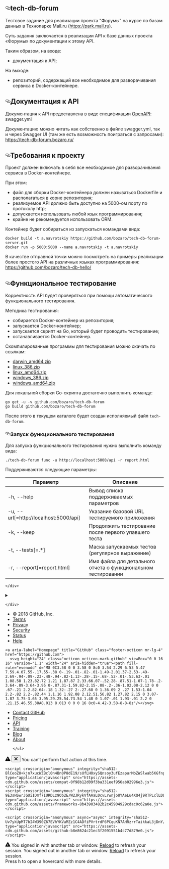 
      
  <div id="readme" class="readme blob instapaper_body">
    <article class="markdown-body entry-content" itemprop="text"><h1><a id="user-content-tech-db-forum" class="anchor" aria-hidden="true" href="#tech-db-forum"><svg class="octicon octicon-link" viewBox="0 0 16 16" version="1.1" width="16" height="16" aria-hidden="true"><path fill-rule="evenodd" d="M4 9h1v1H4c-1.5 0-3-1.69-3-3.5S2.55 3 4 3h4c1.45 0 3 1.69 3 3.5 0 1.41-.91 2.72-2 3.25V8.59c.58-.45 1-1.27 1-2.09C10 5.22 8.98 4 8 4H4c-.98 0-2 1.22-2 2.5S3 9 4 9zm9-3h-1v1h1c1 0 2 1.22 2 2.5S13.98 12 13 12H9c-.98 0-2-1.22-2-2.5 0-.83.42-1.64 1-2.09V6.25c-1.09.53-2 1.84-2 3.25C6 11.31 7.55 13 9 13h4c1.45 0 3-1.69 3-3.5S14.5 6 13 6z"></path></svg></a>tech-db-forum</h1>
<p>Тестовое задание для реализации проекта "Форумы" на курсе по базам данных в Технопарке Mail.ru (<a href="https://park.mail.ru" rel="nofollow">https://park.mail.ru</a>).</p>
<p>Суть задания заключается в реализации API к базе данных проекта «Форумы» по документации к этому API.</p>
<p>Таким образом, на входе:</p>
<ul>
<li>документация к API;</li>
</ul>
<p>На выходе:</p>
<ul>
<li>репозиторий, содержащий все необходимое для разворачивания сервиса в Docker-контейнере.</li>
</ul>
<h2><a id="user-content-документация-к-api" class="anchor" aria-hidden="true" href="#документация-к-api"><svg class="octicon octicon-link" viewBox="0 0 16 16" version="1.1" width="16" height="16" aria-hidden="true"><path fill-rule="evenodd" d="M4 9h1v1H4c-1.5 0-3-1.69-3-3.5S2.55 3 4 3h4c1.45 0 3 1.69 3 3.5 0 1.41-.91 2.72-2 3.25V8.59c.58-.45 1-1.27 1-2.09C10 5.22 8.98 4 8 4H4c-.98 0-2 1.22-2 2.5S3 9 4 9zm9-3h-1v1h1c1 0 2 1.22 2 2.5S13.98 12 13 12H9c-.98 0-2-1.22-2-2.5 0-.83.42-1.64 1-2.09V6.25c-1.09.53-2 1.84-2 3.25C6 11.31 7.55 13 9 13h4c1.45 0 3-1.69 3-3.5S14.5 6 13 6z"></path></svg></a>Документация к API</h2>
<p>Документация к API предоставлена в виде спецификации <a href="https://ru.wikipedia.org/wiki/OpenAPI_%28%D1%81%D0%BF%D0%B5%D1%86%D0%B8%D1%84%D0%B8%D0%BA%D0%B0%D1%86%D0%B8%D1%8F%29" rel="nofollow">OpenAPI</a>: swagger.yml</p>
<p>Документацию можно читать как собственно в файле swagger.yml, так и через Swagger UI (там же есть возможность поиграться с запросами): <a href="https://tech-db-forum.bozaro.ru/" rel="nofollow">https://tech-db-forum.bozaro.ru/</a></p>
<h2><a id="user-content-требования-к-проекту" class="anchor" aria-hidden="true" href="#требования-к-проекту"><svg class="octicon octicon-link" viewBox="0 0 16 16" version="1.1" width="16" height="16" aria-hidden="true"><path fill-rule="evenodd" d="M4 9h1v1H4c-1.5 0-3-1.69-3-3.5S2.55 3 4 3h4c1.45 0 3 1.69 3 3.5 0 1.41-.91 2.72-2 3.25V8.59c.58-.45 1-1.27 1-2.09C10 5.22 8.98 4 8 4H4c-.98 0-2 1.22-2 2.5S3 9 4 9zm9-3h-1v1h1c1 0 2 1.22 2 2.5S13.98 12 13 12H9c-.98 0-2-1.22-2-2.5 0-.83.42-1.64 1-2.09V6.25c-1.09.53-2 1.84-2 3.25C6 11.31 7.55 13 9 13h4c1.45 0 3-1.69 3-3.5S14.5 6 13 6z"></path></svg></a>Требования к проекту</h2>
<p>Проект должен включать в себя все необходимое для разворачивания сервиса в Docker-контейнере.</p>
<p>При этом:</p>
<ul>
<li>файл для сборки Docker-контейнера должен называться Dockerfile и располагаться в корне репозитория;</li>
<li>реализуемое API должно быть доступно на 5000-ом порту по протоколу http;</li>
<li>допускается использовать любой язык программирования;</li>
<li>крайне не рекомендуется использовать ORM.</li>
</ul>
<p>Контейнер будет собираться из запускаться командами вида:</p>
<pre><code>docker build -t a.navrotskiy https://github.com/bozaro/tech-db-forum-server.git
docker run -p 5000:5000 --name a.navrotskiy -t a.navrotskiy
</code></pre>
<p>В качестве отправной точки можно посмотреть на примеры реализации более простого API на различных языках программирования: <a href="https://github.com/bozaro/tech-db-hello/">https://github.com/bozaro/tech-db-hello/</a></p>
<h2><a id="user-content-функциональное-тестирование" class="anchor" aria-hidden="true" href="#функциональное-тестирование"><svg class="octicon octicon-link" viewBox="0 0 16 16" version="1.1" width="16" height="16" aria-hidden="true"><path fill-rule="evenodd" d="M4 9h1v1H4c-1.5 0-3-1.69-3-3.5S2.55 3 4 3h4c1.45 0 3 1.69 3 3.5 0 1.41-.91 2.72-2 3.25V8.59c.58-.45 1-1.27 1-2.09C10 5.22 8.98 4 8 4H4c-.98 0-2 1.22-2 2.5S3 9 4 9zm9-3h-1v1h1c1 0 2 1.22 2 2.5S13.98 12 13 12H9c-.98 0-2-1.22-2-2.5 0-.83.42-1.64 1-2.09V6.25c-1.09.53-2 1.84-2 3.25C6 11.31 7.55 13 9 13h4c1.45 0 3-1.69 3-3.5S14.5 6 13 6z"></path></svg></a>Функциональное тестирование</h2>
<p>Корректность API будет проверяться при помощи автоматического функционального тестирования.</p>
<p>Методика тестирования:</p>
<ul>
<li>собирается Docker-контейнер из репозитория;</li>
<li>запускается Docker-контейнер;</li>
<li>запускается скрипт на Go, который будет проводить тестирование;</li>
<li>останавливается Docker-контейнер.</li>
</ul>
<p>Скомпилированные программы для тестирования можно скачать по ссылкам:</p>
<ul>
<li><a href="https://bozaro.github.io/tech-db-forum/darwin_amd64.zip" rel="nofollow">darwin_amd64.zip</a></li>
<li><a href="https://bozaro.github.io/tech-db-forum/linux_386.zip" rel="nofollow">linux_386.zip</a></li>
<li><a href="https://bozaro.github.io/tech-db-forum/linux_amd64.zip" rel="nofollow">linux_amd64.zip</a></li>
<li><a href="https://bozaro.github.io/tech-db-forum/windows_386.zip" rel="nofollow">windows_386.zip</a></li>
<li><a href="https://bozaro.github.io/tech-db-forum/windows_amd64.zip" rel="nofollow">windows_amd64.zip</a></li>
</ul>
<p>Для локальной сборки Go-скрипта достаточно выполнить команду:</p>
<pre><code>go get -u -v github.com/bozaro/tech-db-forum
go build github.com/bozaro/tech-db-forum
</code></pre>
<p>После этого в текущем каталоге будет создан исполняемый файл <code>tech-db-forum</code>.</p>
<h3><a id="user-content-запуск-функционального-тестирования" class="anchor" aria-hidden="true" href="#запуск-функционального-тестирования"><svg class="octicon octicon-link" viewBox="0 0 16 16" version="1.1" width="16" height="16" aria-hidden="true"><path fill-rule="evenodd" d="M4 9h1v1H4c-1.5 0-3-1.69-3-3.5S2.55 3 4 3h4c1.45 0 3 1.69 3 3.5 0 1.41-.91 2.72-2 3.25V8.59c.58-.45 1-1.27 1-2.09C10 5.22 8.98 4 8 4H4c-.98 0-2 1.22-2 2.5S3 9 4 9zm9-3h-1v1h1c1 0 2 1.22 2 2.5S13.98 12 13 12H9c-.98 0-2-1.22-2-2.5 0-.83.42-1.64 1-2.09V6.25c-1.09.53-2 1.84-2 3.25C6 11.31 7.55 13 9 13h4c1.45 0 3-1.69 3-3.5S14.5 6 13 6z"></path></svg></a>Запуск функционального тестирования</h3>
<p>Для запуска функционального тестирования нужно выполнить команду вида:</p>
<pre><code>./tech-db-forum func -u http://localhost:5000/api -r report.html
</code></pre>
<p>Поддерживаются следующие параметры:</p>
<table>
<thead>
<tr>
<th>Параметр</th>
<th>Описание</th>
</tr>
</thead>
<tbody>
<tr>
<td>-h, --help</td>
<td>Вывод списка поддерживаемых параметров</td>
</tr>
<tr>
<td>-u, --url[=http://localhost:5000/api]</td>
<td>Указание базовой URL тестируемого приложения</td>
</tr>
<tr>
<td>-k, --keep</td>
<td>Продолжить тестирование после первого упавшего теста</td>
</tr>
<tr>
<td>-t, --tests[=.*]</td>
<td>Маска запускаемых тестов (регулярное выражение)</td>
</tr>
<tr>
<td>-r, --report[=report.html]</td>
<td>Имя файла для детального отчета о функциональном тестировании</td>
</tr>
</tbody>
</table>
</article>
  </div>

    </div>

  

  <details class="details-reset details-overlay details-overlay-dark">
    <summary data-hotkey="l" aria-label="Jump to line"></summary>
    <details-dialog class="Box Box--overlay d-flex flex-column anim-fade-in fast linejump" aria-label="Jump to line">
      <!-- '"` --><!-- </textarea></xmp> --></option></form><form class="js-jump-to-line-form Box-body d-flex" action="" accept-charset="UTF-8" method="get"><input name="utf8" type="hidden" value="&#x2713;" />
        <input class="form-control flex-auto mr-3 linejump-input js-jump-to-line-field" type="text" placeholder="Jump to line&hellip;" aria-label="Jump to line" autofocus>
        <button type="submit" class="btn" data-close-dialog>Go</button>
</form>    </details-dialog>
  </details>


  </div>
  <div class="modal-backdrop js-touch-events"></div>
</div>

    </div>
  </div>

  </div>

        
<div class="footer container-lg px-3" role="contentinfo">
  <div class="position-relative d-flex flex-justify-between pt-6 pb-2 mt-6 f6 text-gray border-top border-gray-light ">
    <ul class="list-style-none d-flex flex-wrap ">
      <li class="mr-3">&copy; 2018 <span title="0.13012s from unicorn-546f974758-sxvmx">GitHub</span>, Inc.</li>
        <li class="mr-3"><a data-ga-click="Footer, go to terms, text:terms" href="https://github.com/site/terms">Terms</a></li>
        <li class="mr-3"><a data-ga-click="Footer, go to privacy, text:privacy" href="https://github.com/site/privacy">Privacy</a></li>
        <li class="mr-3"><a href="https://help.github.com/articles/github-security/" data-ga-click="Footer, go to security, text:security">Security</a></li>
        <li class="mr-3"><a href="https://status.github.com/" data-ga-click="Footer, go to status, text:status">Status</a></li>
        <li><a data-ga-click="Footer, go to help, text:help" href="https://help.github.com">Help</a></li>
    </ul>

    <a aria-label="Homepage" title="GitHub" class="footer-octicon mr-lg-4" href="https://github.com">
      <svg height="24" class="octicon octicon-mark-github" viewBox="0 0 16 16" version="1.1" width="24" aria-hidden="true"><path fill-rule="evenodd" d="M8 0C3.58 0 0 3.58 0 8c0 3.54 2.29 6.53 5.47 7.59.4.07.55-.17.55-.38 0-.19-.01-.82-.01-1.49-2.01.37-2.53-.49-2.69-.94-.09-.23-.48-.94-.82-1.13-.28-.15-.68-.52-.01-.53.63-.01 1.08.58 1.23.82.72 1.21 1.87.87 2.33.66.07-.52.28-.87.51-1.07-1.78-.2-3.64-.89-3.64-3.95 0-.87.31-1.59.82-2.15-.08-.2-.36-1.02.08-2.12 0 0 .67-.21 2.2.82.64-.18 1.32-.27 2-.27.68 0 1.36.09 2 .27 1.53-1.04 2.2-.82 2.2-.82.44 1.1.16 1.92.08 2.12.51.56.82 1.27.82 2.15 0 3.07-1.87 3.75-3.65 3.95.29.25.54.73.54 1.48 0 1.07-.01 1.93-.01 2.2 0 .21.15.46.55.38A8.013 8.013 0 0 0 16 8c0-4.42-3.58-8-8-8z"/></svg>
</a>
   <ul class="list-style-none d-flex flex-wrap ">
        <li class="mr-3"><a data-ga-click="Footer, go to contact, text:contact" href="https://github.com/contact">Contact GitHub</a></li>
        <li class="mr-3"><a href="https://github.com/pricing" data-ga-click="Footer, go to Pricing, text:Pricing">Pricing</a></li>
      <li class="mr-3"><a href="https://developer.github.com" data-ga-click="Footer, go to api, text:api">API</a></li>
      <li class="mr-3"><a href="https://training.github.com" data-ga-click="Footer, go to training, text:training">Training</a></li>
        <li class="mr-3"><a href="https://blog.github.com" data-ga-click="Footer, go to blog, text:blog">Blog</a></li>
        <li><a data-ga-click="Footer, go to about, text:about" href="https://github.com/about">About</a></li>

    </ul>
  </div>
  <div class="d-flex flex-justify-center pb-6">
    <span class="f6 text-gray-light"></span>
  </div>
</div>



  <div id="ajax-error-message" class="ajax-error-message flash flash-error">
    <svg class="octicon octicon-alert" viewBox="0 0 16 16" version="1.1" width="16" height="16" aria-hidden="true"><path fill-rule="evenodd" d="M8.893 1.5c-.183-.31-.52-.5-.887-.5s-.703.19-.886.5L.138 13.499a.98.98 0 0 0 0 1.001c.193.31.53.501.886.501h13.964c.367 0 .704-.19.877-.5a1.03 1.03 0 0 0 .01-1.002L8.893 1.5zm.133 11.497H6.987v-2.003h2.039v2.003zm0-3.004H6.987V5.987h2.039v4.006z"/></svg>
    <button type="button" class="flash-close js-ajax-error-dismiss" aria-label="Dismiss error">
      <svg class="octicon octicon-x" viewBox="0 0 12 16" version="1.1" width="12" height="16" aria-hidden="true"><path fill-rule="evenodd" d="M7.48 8l3.75 3.75-1.48 1.48L6 9.48l-3.75 3.75-1.48-1.48L4.52 8 .77 4.25l1.48-1.48L6 6.52l3.75-3.75 1.48 1.48L7.48 8z"/></svg>
    </button>
    You can’t perform that action at this time.
  </div>


    <script crossorigin="anonymous" integrity="sha512-BlCeoZU+kjn7xucWZBcl0n4Bn0P8dE19/sUfLHOxySQnsoy3ufEzapurMbZWSlwab5KGfnp1X5ipJvUDMLroqw==" type="application/javascript" src="https://assets-cdn.github.com/assets/compat-0f98b12d09f3ba331eef956ab02996e3.js"></script>
    <script crossorigin="anonymous" integrity="sha512-9E3sHSwrJGUiIDmf7IURDLz9Ob2E/W2JRykVfAAaL0cvLrwnjoUYAeLu4XQ4j9RTPLclLDLAeRhbGR9bwxTiyg==" type="application/javascript" src="https://assets-cdn.github.com/assets/frameworks-8b43903482b2c45904929cdac0c62a0e.js"></script>
    
    <script crossorigin="anonymous" async="async" integrity="sha512-Uv7ykUpMT7bI4W390Z67EVhYKVaMZz1C4ADfiPVrtrdF6PCquKN7AHRzrrTaikkaL3jDnY/pYalw4ZF+5Bj90Q==" type="application/javascript" src="https://assets-cdn.github.com/assets/github-b8e8624c21ec3f2091551b4c77d879e0.js"></script>
    
    
    
  <div class="js-stale-session-flash stale-session-flash flash flash-warn flash-banner d-none">
    <svg class="octicon octicon-alert" viewBox="0 0 16 16" version="1.1" width="16" height="16" aria-hidden="true"><path fill-rule="evenodd" d="M8.893 1.5c-.183-.31-.52-.5-.887-.5s-.703.19-.886.5L.138 13.499a.98.98 0 0 0 0 1.001c.193.31.53.501.886.501h13.964c.367 0 .704-.19.877-.5a1.03 1.03 0 0 0 .01-1.002L8.893 1.5zm.133 11.497H6.987v-2.003h2.039v2.003zm0-3.004H6.987V5.987h2.039v4.006z"/></svg>
    <span class="signed-in-tab-flash">You signed in with another tab or window. <a href="">Reload</a> to refresh your session.</span>
    <span class="signed-out-tab-flash">You signed out in another tab or window. <a href="">Reload</a> to refresh your session.</span>
  </div>
  <div class="facebox" id="facebox" style="display:none;">
  <div class="facebox-popup">
    <div class="facebox-content" role="dialog" aria-labelledby="facebox-header" aria-describedby="facebox-description">
    </div>
    <button type="button" class="facebox-close js-facebox-close" aria-label="Close modal">
      <svg class="octicon octicon-x" viewBox="0 0 12 16" version="1.1" width="12" height="16" aria-hidden="true"><path fill-rule="evenodd" d="M7.48 8l3.75 3.75-1.48 1.48L6 9.48l-3.75 3.75-1.48-1.48L4.52 8 .77 4.25l1.48-1.48L6 6.52l3.75-3.75 1.48 1.48L7.48 8z"/></svg>
    </button>
  </div>
</div>

  <template id="site-details-dialog">
  <details class="details-reset details-overlay details-overlay-dark lh-default text-gray-dark" open>
    <summary aria-haspopup="dialog" aria-label="Close dialog"></summary>
    <details-dialog class="Box Box--overlay d-flex flex-column anim-fade-in fast">
      <button class="Box-btn-octicon m-0 btn-octicon position-absolute right-0 top-0" type="button" aria-label="Close dialog" data-close-dialog>
        <svg class="octicon octicon-x" viewBox="0 0 12 16" version="1.1" width="12" height="16" aria-hidden="true"><path fill-rule="evenodd" d="M7.48 8l3.75 3.75-1.48 1.48L6 9.48l-3.75 3.75-1.48-1.48L4.52 8 .77 4.25l1.48-1.48L6 6.52l3.75-3.75 1.48 1.48L7.48 8z"/></svg>
      </button>
      <div class="octocat-spinner my-6 js-details-dialog-spinner"></div>
    </details-dialog>
  </details>
</template>

  <div class="Popover js-hovercard-content position-absolute" style="display: none; outline: none;" tabindex="0">
  <div class="Popover-message Popover-message--bottom-left Popover-message--large Box box-shadow-large" style="width:360px;">
  </div>
</div>

<div id="hovercard-aria-description" class="sr-only">
  Press h to open a hovercard with more details.
</div>


  </body>
</html>

